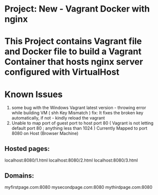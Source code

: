 # Project:  New - Vagrant Docker with nginx
# This Project contains Vagrant file and Docker file to build a Vagrant Container that hosts nginx server configured with VirtualHost

# Known Issues 

1. some bug with the Windows Vagrant latest version - throwing error while building VM ( shh Key Mismatch )
    fix: It fixes the broken key automatically, if not - kindly reload the vagrant
2. Unable to map port of guest port to host port 80 ( Vagrant is not letting default port 80 ; anything less than 1024 )
    Currently Mapped to port 8080 on Host (Browser Machine)
    
Hosted pages:
------------
localhost:8080/1.html
localhost:8080/2.html
localhost:8080/3.html

Domains:
--------
myfirstpage.com:8080
mysecondpage.com:8080
mythirdpage.com:8080


